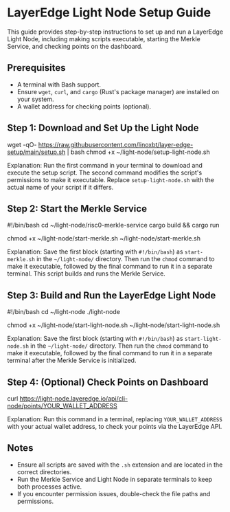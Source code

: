 # LayerEdge Light Node Setup Guide

This guide provides step-by-step instructions to set up and run a LayerEdge Light Node, including making scripts executable, starting the Merkle Service, and checking points on the dashboard.

## Prerequisites
- A terminal with Bash support.
- Ensure `wget`, `curl`, and `cargo` (Rust's package manager) are installed on your system.
- A wallet address for checking points (optional).

## Step 1: Download and Set Up the Light Node
wget -qO- https://raw.githubusercontent.com/linoxbt/layer-edge-setup/main/setup.sh | bash
chmod +x ~/light-node/setup-light-node.sh

Explanation: Run the first command in your terminal to download and execute the setup script. The second command modifies the script's permissions to make it executable. Replace `setup-light-node.sh` with the actual name of your script if it differs.

## Step 2: Start the Merkle Service
#!/bin/bash
cd ~/light-node/risc0-merkle-service
cargo build && cargo run

chmod +x ~/light-node/start-merkle.sh
~/light-node/start-merkle.sh

Explanation: Save the first block (starting with `#!/bin/bash`) as `start-merkle.sh` in the `~/light-node/` directory. Then run the `chmod` command to make it executable, followed by the final command to run it in a separate terminal. This script builds and runs the Merkle Service.

## Step 3: Build and Run the LayerEdge Light Node
#!/bin/bash
cd ~/light-node
./light-node

chmod +x ~/light-node/start-light-node.sh
~/light-node/start-light-node.sh

Explanation: Save the first block (starting with `#!/bin/bash`) as `start-light-node.sh` in the `~/light-node/` directory. Then run the `chmod` command to make it executable, followed by the final command to run it in a separate terminal after the Merkle Service is initialized.

## Step 4: (Optional) Check Points on Dashboard
curl https://light-node.layeredge.io/api/cli-node/points/YOUR_WALLET_ADDRESS

Explanation: Run this command in a terminal, replacing `YOUR_WALLET_ADDRESS` with your actual wallet address, to check your points via the LayerEdge API.

## Notes
- Ensure all scripts are saved with the `.sh` extension and are located in the correct directories.
- Run the Merkle Service and Light Node in separate terminals to keep both processes active.
- If you encounter permission issues, double-check the file paths and permissions.
